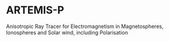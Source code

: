 # ARTEMIS-P
Anisotropic Ray Tracer for Electromagnetism in Magnetospheres, Ionospheres and Solar wind, including Polarisation
